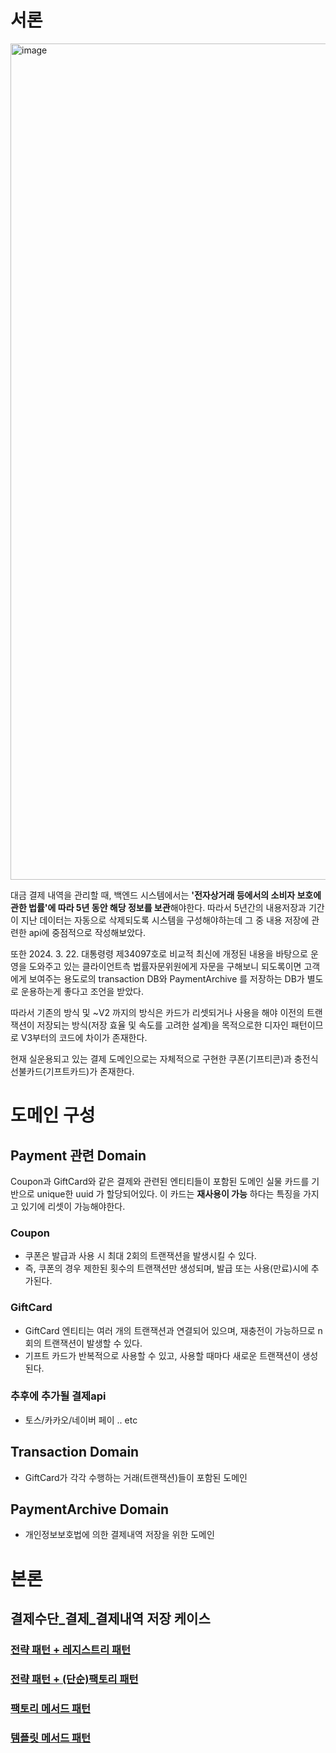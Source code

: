 # 서론
<img width="1338" alt="image" src="https://github.com/user-attachments/assets/89f7946b-2876-49d5-9f0f-7a7d0a27058e">

대금 결제 내역을 관리할 때, 백엔드 시스템에서는 **'전자상거래 등에서의 소비자 보호에 관한 법률'에 따라 5년 동안 해당 정보를 보관**해야한다. 따라서 5년간의 내용저장과 기간이 지난 데이터는 자동으로 삭제되도록 시스템을 구성해야하는데 그 중 내용 저장에 관련한 api에 중점적으로 작성해보았다.

또한 2024. 3. 22. 대통령령 제34097호로 비교적 최신에 개정된 내용을 바탕으로 운영을 도와주고 있는 클라이언트측 법률자문위원에게 자문을 구해보니 되도록이면 고객에게 보여주는 용도로의 transaction DB와 PaymentArchive 를 저장하는 DB가 별도로 운용하는게 좋다고 조언을 받았다.

따라서 기존의 방식 및 ~V2 까지의 방식은 카드가 리셋되거나 사용을 해야 이전의 트랜잭션이 저장되는 방식(저장 효율 및 속도를 고려한 설계)을 목적으로한 디자인 패턴이므로 V3부터의 코드에 차이가 존재한다.

 현재 실운용되고 있는 결제 도메인으로는 자체적으로 구현한 쿠폰(기프티콘)과 충전식 선불카드(기프트카드)가 존재한다.

# 도메인 구성

## **Payment 관련 Domain**

Coupon과 GiftCard와 같은 결제와 관련된 엔티티들이 포함된 도메인
실물 카드를 기반으로 unique한 uuid 가 할당되어있다. 이 카드는 **재사용이 가능** 하다는 특징을 가지고 있기에 리셋이 가능해야한다.

  ### **Coupon**
  - 쿠폰은 발급과 사용 시 최대 2회의 트랜잭션을 발생시킬 수 있다.
  - 즉, 쿠폰의 경우 제한된 횟수의 트랜잭션만 생성되며, 발급 또는 사용(만료)시에 추가된다.
  
  ### **GiftCard**
  - GiftCard 엔티티는 여러 개의 트랜잭션과 연결되어 있으며, 재충전이 가능하므로 n회의 트랜잭션이 발생할 수 있다.
  - 기프트 카드가 반복적으로 사용할 수 있고, 사용할 때마다 새로운 트랜잭션이 생성된다.

  ### 추후에 추가될 결제api
  - 토스/카카오/네이버 페이 .. etc

## **Transaction Domain**
- GiftCard가 각각 수행하는 거래(트랜잭션)들이 포함된 도메인

## **PaymentArchive Domain**
- 개인정보보호법에 의한 결제내역 저장을 위한 도메인

# 본론

## 결제수단_결제_결제내역 저장 케이스
### [전략 패턴 + 레지스트리 패턴](https://github.com/ChoMinGi/DeepDive-designPattern/tree/main/v1_%EC%A0%84%EB%9E%B5%2B%EB%A0%88%EC%A7%80%EC%8A%A4%ED%84%B0)
### [전략 패턴 + (단순)팩토리 패턴](https://github.com/ChoMinGi/DeepDive-designPattern/tree/main/v2_%EC%A0%84%EB%9E%B5%2B%ED%8C%A9%ED%86%A0%EB%A6%AC)
### [팩토리 메서드 패턴](https://github.com/ChoMinGi/DeepDive-designPattern/tree/main/v3_%ED%8C%A9%ED%86%A0%EB%A6%AC%EB%A9%94%EC%84%9C%EB%93%9C)
### [템플릿 메서드 패턴](https://github.com/ChoMinGi/DeepDive-designPattern/tree/main/v4_%ED%85%9C%ED%94%8C%EB%A6%BF%EB%A9%94%EC%84%9C%EB%93%9C)
